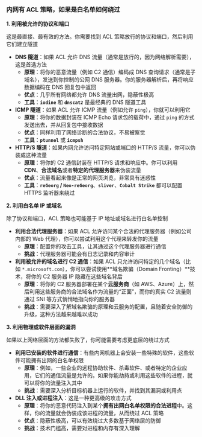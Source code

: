 ### 内网有 ACL 策略，如果是白名单如何绕过

**1. 利用被允许的协议和端口**

这是最直接、最有效的方法。你需要找到 ACL 策略放行的协议和端口，然后利用它们建立隧道

- **DNS 隧道**：如果 ACL 允许 DNS 流量（通常是放行的，因为网络解析需要），这是首选方法
  - **原理**：将你的恶意流量（例如 C2 通信）编码成 DNS 查询请求（通常是子域名），发送到你控制的公网 DNS 服务器。你的服务器解析后，再将响应数据编码在 DNS 回复包中返回
  - **优点**：几乎所有网络都允许 DNS 流量出网，隐蔽性极高
  - **工具**：**`iodine`** 和 **`dnscat2`** 是最经典的 DNS 隧道工具
- **ICMP 隧道**：如果 ACL 允许 ICMP 流量（例如允许 `ping`），你就可以利用它
  - **原理**：将你的数据封装在 ICMP Echo 请求包的载荷中，通过 `ping` 的方式发送出去，并从回复包中接收数据
  - **优点**：同样利用了网络诊断的合法协议，不易被察觉
  - **工具**：**`ptunnel`** 或 **`icmpsh`**
- **HTTP/S 隧道**：如果内网允许访问特定网站或端口的 HTTP/S 流量，你可以伪装成这种流量
  - **原理**：将你的 C2 通信封装在 HTTP/S 请求和响应中。你可以利用 **CDN**、**合法域名**或者**特定的代理服务器**来伪装流量
  - **优点**：流量看起来像是正常的网页浏览，非常具有迷惑性
  - **工具**：**`reGeorg` / `Neo-reGeorg`**、**`sliver`**、**`Cobalt Strike`** 都可以配置 HTTPS 监听器来绕过

**2. 利用白名单 IP 或域名**

除了协议和端口，ACL 策略也可能基于 IP 地址或域名进行白名单控制

- **利用合法代理服务器**：如果 ACL 允许访问某个合法的代理服务器（例如公司内部的 Web 代理），你可以尝试利用这个代理来转发你的流量
  - **原理**：配置你的攻击工具，让其通过这个代理服务器进行通信
  - **挑战**：代理服务器可能会有日志记录和内容审计
- **利用被允许的域名进行 C2 通信**：如果 ACL 只允许访问特定的几个域名（比如 `*.microsoft.com`），你可以尝试使用**域名欺骗（Domain Fronting）**技术，将你的 C2 服务器 IP 隐藏在这些域名背后
  - **原理**：将你的 C2 服务器部署在某个**云服务商**（如 AWS、Azure）上，然后利用这些服务商的合法域名作为流量的“正面”，而你的真实 C2 流量则通过 SNI 等方式悄悄地指向你的服务器
  - **挑战**：需要深入了解域名欺骗的原理和云服务的配置，且随着安全防御的升级，这种方法越来越难以成功

**3. 利用物理或软件层面的漏洞**

如果以上网络层面的方法都失败了，你可能需要考虑更底层的绕过方式

- **利用已安装的软件进行通信**：有些内网机器上会安装一些特殊的软件，这些软件可能拥有出网的白名单权限
  - **原理**：例如，一些企业的远程协助软件、杀毒软件、或者特定的企业应用，它们的通信流量是允许的。如果你能劫持或利用这些软件的进程，就可以将你的流量注入其中
  - **挑战**：需要深入分析目标机器上运行的软件，并找到其漏洞或利用点
- **DLL 注入或进程注入**：这是一种更高级的攻击方式
  - **原理**：将你的恶意代码注入到某个**拥有出网白名单权限的合法进程**中。这样，你的流量就会伪装成该进程的流量，从而绕过 ACL 策略
  - **优点**：隐蔽性极高，可以有效绕过大多数基于网络层的防御
  - **挑战**：技术门槛高，需要对进程和内存有深入理解